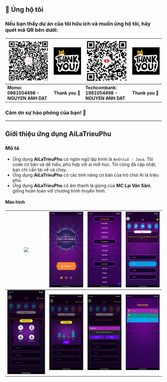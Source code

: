 
## 💝 Ủng hộ tôi

### Nếu bạn thấy dự án của tôi hữu ích và muốn ủng hộ tôi, hãy quét mã QR bên dưới:

| ![QR Code for MoMo](./img_github_momo_donate.png)                                                                             | ![Thank you](./img_thank_you.gif) | ![QR Code for Bank](./img_github_tech_donate.png) | ![Thank you](./img_thank_you.gif) |
|-------------------------------------------------------------------------------------------------------------------------------|-----------------------------------|---------------------------------------------------|-----------------------------------|
| **Momo:&nbsp;&nbsp;&nbsp;&nbsp;&nbsp;&nbsp;&nbsp;&nbsp;&nbsp;&nbsp;&nbsp;&nbsp;&nbsp;&nbsp;<br/>0981054498 - NGUYEN ANH DAT** | **Thank you 🙌**                  | **Techcombank:<br/>1981054498 - NGUYEN ANH DAT**  | **Thank you 🙌**                  |

### Cảm ơn sự hào phóng của bạn! 🙌

---

## Giới thiệu ứng dụng AiLaTrieuPhu

### Mô tả

- Ứng dụng **AiLaTrieuPhu** có ngôn ngữ lập trình là `Android - Java`. Tôi code cơ bản và dễ hiểu, phù hợp với ai mới học. Tôi cũng đã cập nhật, bạn chỉ cần tải về và chạy.
- Ứng dụng **AiLaTrieuPhu** có các tính năng cơ bản của trò chơi Ai là triệu phú.
- Ứng dụng **AiLaTrieuPhu** có âm thanh là giọng của **MC Lại Văn Sâm**, giống hoàn toàn với chương trình truyền hình.

#### Màn hình

| ![](https://github.com/user-attachments/assets/0ece1d08-7515-4d06-8ffd-6f9f15f1cbfb)  | ![](./Screenshot_1734344968.png)  | ![](./Screenshot_1734344988.png) | ![](./Screenshot_1734345007.png) | 
|----------------------------------|-----------------------------------|----------------------------------|----------------------------------|
| ![](./Screenshot_1734345020.png) | ![](./Screenshot_1734345039.png)  | ![](./Screenshot_1734345064.png) | ![](./Screenshot_1734345085.png) |
